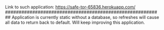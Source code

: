 Link to such application: https://safe-tor-65836.herokuapp.com/
##########################################################
Application is currently static without a database, so refreshes will cause
all data to return back to default. Will keep improving this application.
